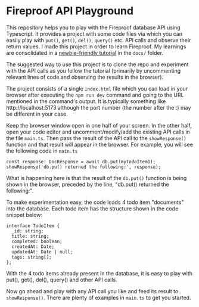 # Fireproof API Playground

This repository helps you to play with the Fireproof database API using Typescript. It provides a project with some code files via which you can easily play with `put()`, `get()`, `del()`, `query()` etc. API calls and observe their return values. I made this project in order to learn Fireproof. My learnings are consolidated in a [newbie-friendly tutorial](docs/Fireproof%20Typescript%20Tutorial.md) in the `docs/` folder.

The suggested way to use this project is to clone the repo and experiment with the API calls as you follow the tutorial (primarily by uncommenting relevant lines of code and observing the results in the browser).

The project consists of a single `index.html` file which you can load in your browser after executing the `npm run dev` command and going to the URL mentioned in the command's output. It is typically something like http://localhost:5173 although the port number (the number after the :) may be different in your case.

Keep the browser window open in one half of your screen. In the other half, open your code editor and uncomment/modify/add the existing API calls in the file `main.ts`. Then pass the result of the API call to the `showResponse()` function and that result will appear in the browser. For example, you will see the following code in `main.ts`

```
const response: DocResponse = await db.put(myTodoItem1);
showResponse('db.pu() returned the following:', response);
```

What is happening here is that the result of the `db.put()` function is being shown in the browser, preceded by the line, "db.put() returned the following:". 

To make experimentation easy, the code loads 4 todo item "documents" into the database. Each todo item has the structure shown in the code snippet below:

```
interface TodoItem {
  _id: string;
  title: string;
  completed: boolean;
  createdAt: Date;
  updatedAt: Date | null;
  tags: string[];
};
```

With the 4 todo items already present in the database, it is easy to play with put(), get(), del(), query() and other API calls.

Now go ahead and play with any API call you like and feed its result to `showResponse()`. There are plenty of examples in `main.ts` to get you started.